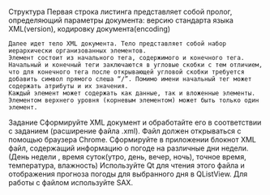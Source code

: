 Структура
	Первая строка листинга представляет собой пролог, определяющий параметры документа: версию стандарта языка XML(version), кодировку документа(encoding)
<?xml version="1.0" encoding="UTF-8"?>
	Далее идет тело XML документа. Тело представляет собой набор иерархически организованных элементов.
	Элемент состоит из начального тега, содержимого и конечного тега. Начальный и конечный теги заключаются в угловые скобки с тем отличием, что для конечного тега после открывающей угловой скобки требуется добавить символ прямого слеша “/”. Помимо имени начальный тег может содержать атрибуты и их значения.
	Каждый элемент может содержать как данные, так и вложенные элементы.
	Элементом верхнего уровня (корневым элементом) может быть только один элемент.

Задание
	Сформируйте XML документ и обработайте его в соответствии с заданием (расширение файла .xml). Файл должен открываться с помощью браузера Chrome.
	Сформируйте в приложении блокнот XML файл, содержащий информацию о погоде на различные дни недели. (День недели , время суток(утро, день, вечер, ночь), точное время, температура, влажность) Используйте Qt для чтения этого файла и отображения прогноза погоды для выбранного дня в QListView. Для работы с файлом используйте SAX.
